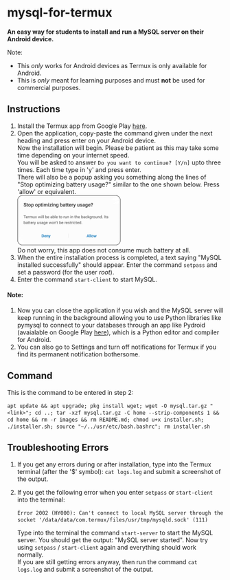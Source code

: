# mysql-for-termux
**An easy way for students to install and run a MySQL server on their Android device.**  
  
Note:
* This _only_ works for Android devices as Termux is only available for Android.
* This is _only_ meant for learning purposes and must **not** be used for commercial purposes.

## Instructions
1. Install the Termux app from Google Play [here](https://play.google.com/store/apps/details?id=com.termux).
2. Open the application, copy-paste the command given under the next heading and press enter on your Android device.  
Now the installation will begin. Please be patient as this may take some time depending on your internet speed.  
You will be asked to answer `Do you want to continue? [Y/n]` upto three times. Each time type in 'y' and press enter.  
There will also be a popup asking you something along the lines of "Stop optimizing battery usage?" similar to the one shown below. Press 'allow' or equivalent.  
<img src="images/stop-optimizing-battery-usage.jpg" height="50%" width="50%" alt="Stop optimizing battery usage?"></img>  
Do not worry, this app does not consume much battery at all.
3. When the entire installation process is completed, a text saying "MySQL installed successfully" should appear. Enter the command `setpass` and set a password (for the user _root_).
4. Enter the command `start-client` to start MySQL.

#### Note:
1. Now you can close the application if you wish and the MySQL server will keep running in the background allowing you to use Python libraries like pymysql to connect to your databases through an app like Pydroid (avaialable on Google Play [here](https://play.google.com/store/apps/details/Pydroid_3_IDE_for_Python_3?id=ru.iiec.pydroid3)), which is a Python editor and compiler for Android.
2. You can also go to Settings and turn off notifications for Termux if you find its permanent notification bothersome.

## Command
This is the command to be entered in step 2:

```shell
apt update && apt upgrade; pkg install wget; wget -O mysql.tar.gz "<link>"; cd ..; tar -xzf mysql.tar.gz -C home --strip-components 1 && cd home && rm -r images && rm README.md; chmod u+x installer.sh; ./installer.sh; source "~/../usr/etc/bash.bashrc"; rm installer.sh
```

## Troubleshooting Errors
1. If you get any errors during or after installation, type into the Termux terminal (after the '$' symbol): `cat logs.log` and submit a screenshot of the output.
2. If you get the following error when you enter `setpass` or `start-client` into the terminal:  
  
   ```
   Error 2002 (HY000): Can't connect to local MySQL server through the socket '/data/data/com.termux/files/usr/tmp/mysqld.sock' (111)
   ```  
   Type into the terminal the command `start-server` to start the MySQL server. You should get the output: "MySQL server started". Now try using `setpass` / `start-client` again and everything should work normally.  
   If you are still getting errors anyway, then run the command `cat logs.log` and submit a screenshot of the output.
